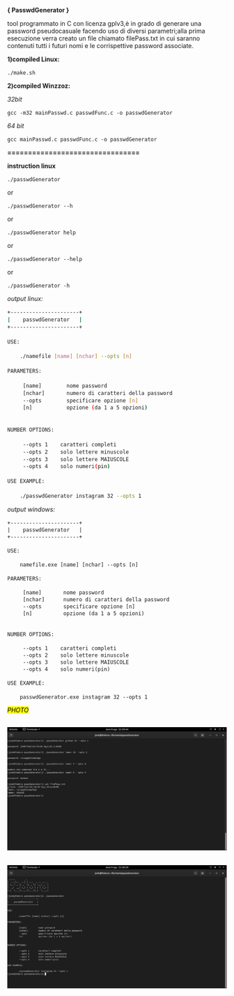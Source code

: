 **{ PasswdGenerator }**

tool programmato in C con licenza gplv3,è in grado di generare una password pseudocasuale facendo uso di diversi parametri;alla prima esecuzione verra creato un file chiamato filePass.txt in cui saranno contenuti tutti i futuri nomi e le corrispettive password associate.

**1)compiled Linux:**

```shell
./make.sh
```

**2)compiled Winzzoz:** 

*32bit*

```batch
gcc -m32 mainPasswd.c passwdFunc.c -o passwdGenerator 
```

*64 bit*

```batch
gcc mainPasswd.c passwdFunc.c -o passwdGenerator 
```

**================================**

**instruction linux**

```shell
./passwdGenerator
```

or

```shell
./passwdGenerator --h
```

or

```shell
./passwdGenerator help
```

or

```shell
./passwdGenerator --help
```

or

```shell
./passwdGenerator -h
```

*output linux:*

```bash
+----------------------+
|    passwdGenerator   |
+----------------------+

USE:

    ./namefile [name] [nchar] --opts [n]

PARAMETERS:

     [name]        nome password
     [nchar]       numero di caratteri della password
     --opts        specificare opzione [n]
     [n]           opzione (da 1 a 5 opzioni)


NUMBER OPTIONS:

     --opts 1    caratteri completi
     --opts 2    solo lettere minuscole
     --opts 3    solo lettere MAIUSCOLE
     --opts 4    solo numeri(pin)

USE EXAMPLE:

    ./passwdGenerator instagram 32 --opts 1 
```

*output windows:*

```batch
+----------------------+
|    passwdGenerator   |
+----------------------+

USE:

    namefile.exe [name] [nchar] --opts [n]

PARAMETERS:

     [name]       nome password
     [nchar]      numero di caratteri della password
     --opts       specificare opzione [n]
     [n]          opzione (da 1 a 5 opzioni)


NUMBER OPTIONS:

     --opts 1    caratteri completi
     --opts 2    solo lettere minuscole
     --opts 3    solo lettere MAIUSCOLE
     --opts 4    solo numeri(pin)

USE EXAMPLE:

    passwdGenerator.exe instagram 32 --opts 1
```

<mark>*PHOTO*</mark>

<div>
    <img src="photo/photo1.png">
</div>

    <img title="" src="photo/photo2.png" alt="" data-align="inline">
